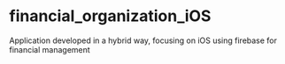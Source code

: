 # financial_organization_iOS
Application developed in a hybrid way, focusing on iOS using firebase for financial management
